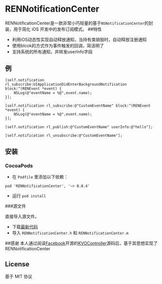 # RENNotificationCenter

RENNotificationCenter是一款非常小巧轻量的基于`NSNotificationCenter`的封装，用于简化 iOS 开发中的发布订阅模式。
##特性

- 利用iOS动态性实现自动释放通知，当持有类销毁时，自动释放注册通知 
- 使用blcok的方式作为事件触发的回调，简洁明了
- 支持系统的所有通知，并转发userInfo字段

## 例
```
[self.notification rl_subscribe:UIApplicationDidEnterBackgroundNotification block:^(RENEvent *event) {
    NSLog(@"eventName = %@",event.name);
}];

[self.notification rl_subscribe:@"CustomEventName" block:^(RENEvent *event) {
    NSLog(@"eventName = %@",event.name);
}];

[self.notification rl_publish:@"CustomEventName" userInfo:@"hello"];

[self.notification rl_unsubscribe:@"CustomEventName"];
```
## 安装

### CocoaPods

* 在 `Podfile` 里添加以下依赖：

```
pod 'RENNotificationCenter', '~> 0.0.4'
```
* 运行 `pod install` 

###源文件

直接导入源文件。

* 下载[最新代码](https://github.com/REN-LEI/RENNotificationCenter/archive/master.zip)
* 导入 `RENNotificationCenter.h` 和 `RENNotificationCenter.m` 

##感谢
本人通过阅读[Facebook](https://github.com/facebook)开源的[KVOController](https://github.com/facebook/KVOController)源码后，基于其思想实现了RENNotificationCenter
## License

基于 MIT 协议
